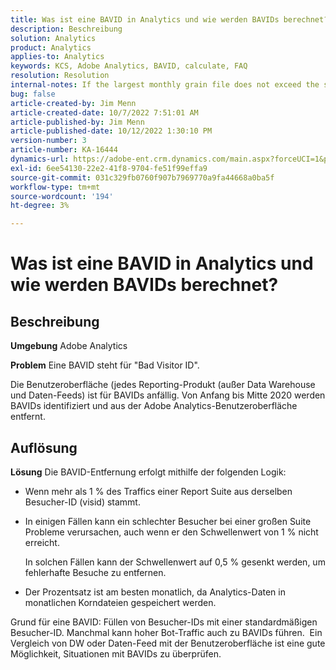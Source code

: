 ```yaml
---
title: Was ist eine BAVID in Analytics und wie werden BAVIDs berechnet?
description: Beschreibung
solution: Analytics
product: Analytics
applies-to: Analytics
keywords: KCS, Adobe Analytics, BAVID, calculate, FAQ
resolution: Resolution
internal-notes: If the largest monthly grain file does not exceed the size threshold (250MB default), we do not examine the suite for bad visids.
bug: false
article-created-by: Jim Menn
article-created-date: 10/7/2022 7:51:01 AM
article-published-by: Jim Menn
article-published-date: 10/12/2022 1:30:10 PM
version-number: 3
article-number: KA-16444
dynamics-url: https://adobe-ent.crm.dynamics.com/main.aspx?forceUCI=1&pagetype=entityrecord&etn=knowledgearticle&id=83dccec7-1446-ed11-bba1-000d3a3064b8
exl-id: 6ee54130-22e2-41f8-9704-fe51f99effa9
source-git-commit: 031c329fb0760f907b7969770a9fa44668a0ba5f
workflow-type: tm+mt
source-wordcount: '194'
ht-degree: 3%

---
```


# Was ist eine BAVID in Analytics und wie werden BAVIDs berechnet?

## Beschreibung


<b>Umgebung</b>
Adobe Analytics

<b>Problem</b>
Eine BAVID steht für &quot;Bad Visitor ID&quot;.

Die Benutzeroberfläche (jedes Reporting-Produkt (außer Data Warehouse und Daten-Feeds) ist für BAVIDs anfällig.
Von Anfang bis Mitte 2020 werden BAVIDs identifiziert und aus der Adobe Analytics-Benutzeroberfläche entfernt.






## Auflösung


<b>Lösung</b>
Die BAVID-Entfernung erfolgt mithilfe der folgenden Logik:

- Wenn mehr als 1 % des Traffics einer Report Suite aus derselben Besucher-ID (visid) stammt.
- In einigen Fällen kann ein schlechter Besucher bei einer großen Suite Probleme verursachen, auch wenn er den Schwellenwert von 1 % nicht erreicht.

  In solchen Fällen kann der Schwellenwert auf 0,5 % gesenkt werden, um fehlerhafte Besuche zu entfernen.
- Der Prozentsatz ist am besten monatlich, da Analytics-Daten in monatlichen Korndateien gespeichert werden.


Grund für eine BAVID: Füllen von Besucher-IDs mit einer standardmäßigen Besucher-ID. Manchmal kann hoher Bot-Traffic auch zu BAVIDs führen. 
Ein Vergleich von DW oder Daten-Feed mit der Benutzeroberfläche ist eine gute Möglichkeit, Situationen mit BAVIDs zu überprüfen.
